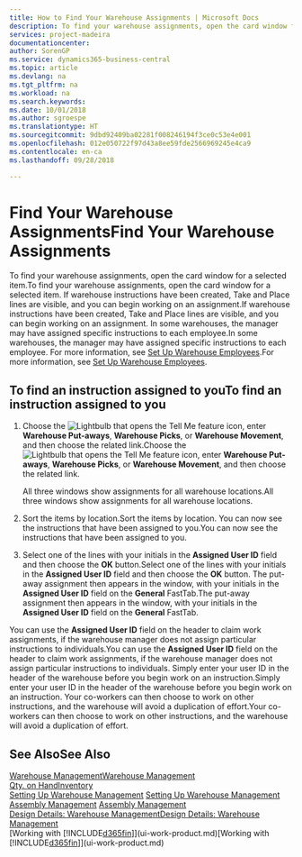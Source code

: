 ```yaml
---
title: How to Find Your Warehouse Assignments | Microsoft Docs
description: To find your warehouse assignments, open the card window for a selected item. If warehouse instructions have been created, Take and Place lines are visible, and you can begin working on an assignment. In some warehouses, the manager may have assigned specific instructions to each employee.
services: project-madeira
documentationcenter: 
author: SorenGP
ms.service: dynamics365-business-central
ms.topic: article
ms.devlang: na
ms.tgt_pltfrm: na
ms.workload: na
ms.search.keywords: 
ms.date: 10/01/2018
ms.author: sgroespe
ms.translationtype: HT
ms.sourcegitcommit: 9dbd92409ba02281f008246194f3ce0c53e4e001
ms.openlocfilehash: 012e050722f97d43a8ee59fde2566969245e4ca9
ms.contentlocale: en-ca
ms.lasthandoff: 09/28/2018

---
```

# <a name="find-your-warehouse-assignments"></a><span data-ttu-id="6787a-105">Find Your Warehouse Assignments</span><span class="sxs-lookup"><span data-stu-id="6787a-105">Find Your Warehouse Assignments</span></span>
<span data-ttu-id="6787a-106">To find your warehouse assignments, open the card window for a selected item.</span><span class="sxs-lookup"><span data-stu-id="6787a-106">To find your warehouse assignments, open the card window for a selected item.</span></span> <span data-ttu-id="6787a-107">If warehouse instructions have been created, Take and Place lines are visible, and you can begin working on an assignment.</span><span class="sxs-lookup"><span data-stu-id="6787a-107">If warehouse instructions have been created, Take and Place lines are visible, and you can begin working on an assignment.</span></span> <span data-ttu-id="6787a-108">In some warehouses, the manager may have assigned specific instructions to each employee.</span><span class="sxs-lookup"><span data-stu-id="6787a-108">In some warehouses, the manager may have assigned specific instructions to each employee.</span></span> <span data-ttu-id="6787a-109">For more information, see [Set Up Warehouse Employees](warehouse-how-to-set-up-warehouse-employees.md).</span><span class="sxs-lookup"><span data-stu-id="6787a-109">For more information, see [Set Up Warehouse Employees](warehouse-how-to-set-up-warehouse-employees.md).</span></span>

## <a name="to-find-an-instruction-assigned-to-you"></a><span data-ttu-id="6787a-110">To find an instruction assigned to you</span><span class="sxs-lookup"><span data-stu-id="6787a-110">To find an instruction assigned to you</span></span>  
1.  <span data-ttu-id="6787a-111">Choose the ![Lightbulb that opens the Tell Me feature](media/ui-search/search_small.png "Tell me what you want to do") icon, enter **Warehouse Put-aways**, **Warehouse Picks**, or **Warehouse Movement**, and then choose the related link.</span><span class="sxs-lookup"><span data-stu-id="6787a-111">Choose the ![Lightbulb that opens the Tell Me feature](media/ui-search/search_small.png "Tell me what you want to do") icon, enter **Warehouse Put-aways**, **Warehouse Picks**, or **Warehouse Movement**, and then choose the related link.</span></span>

    <span data-ttu-id="6787a-112">All three windows show assignments for all warehouse locations.</span><span class="sxs-lookup"><span data-stu-id="6787a-112">All three windows show assignments for all warehouse locations.</span></span>  

2. <span data-ttu-id="6787a-113">Sort the items by location.</span><span class="sxs-lookup"><span data-stu-id="6787a-113">Sort the items by location.</span></span> <span data-ttu-id="6787a-114">You can now see the instructions that have been assigned to you.</span><span class="sxs-lookup"><span data-stu-id="6787a-114">You can now see the instructions that have been assigned to you.</span></span>  
3. <span data-ttu-id="6787a-115">Select one of the lines with your initials in the **Assigned User ID** field and then choose the **OK** button.</span><span class="sxs-lookup"><span data-stu-id="6787a-115">Select one of the lines with your initials in the **Assigned User ID** field and then choose the **OK** button.</span></span> <span data-ttu-id="6787a-116">The put-away assignment then appears in the window, with your initials in the **Assigned User ID** field on the **General** FastTab.</span><span class="sxs-lookup"><span data-stu-id="6787a-116">The put-away assignment then appears in the window, with your initials in the **Assigned User ID** field on the **General** FastTab.</span></span>  

<span data-ttu-id="6787a-117">You can use the **Assigned User ID** field on the header to claim work assignments, if the warehouse manager does not assign particular instructions to individuals.</span><span class="sxs-lookup"><span data-stu-id="6787a-117">You can use the **Assigned User ID** field on the header to claim work assignments, if the warehouse manager does not assign particular instructions to individuals.</span></span> <span data-ttu-id="6787a-118">Simply enter your user ID in the header of the warehouse before you begin work on an instruction.</span><span class="sxs-lookup"><span data-stu-id="6787a-118">Simply enter your user ID in the header of the warehouse before you begin work on an instruction.</span></span> <span data-ttu-id="6787a-119">Your co-workers can then choose to work on other instructions, and the warehouse will avoid a duplication of effort.</span><span class="sxs-lookup"><span data-stu-id="6787a-119">Your co-workers can then choose to work on other instructions, and the warehouse will avoid a duplication of effort.</span></span>  

## <a name="see-also"></a><span data-ttu-id="6787a-120">See Also</span><span class="sxs-lookup"><span data-stu-id="6787a-120">See Also</span></span>  
[<span data-ttu-id="6787a-121">Warehouse Management</span><span class="sxs-lookup"><span data-stu-id="6787a-121">Warehouse Management</span></span>](warehouse-manage-warehouse.md)  
[<span data-ttu-id="6787a-122">Qty. on Hand</span><span class="sxs-lookup"><span data-stu-id="6787a-122">Inventory</span></span>](inventory-manage-inventory.md)  
<span data-ttu-id="6787a-123">[Setting Up Warehouse Management](warehouse-setup-warehouse.md)   </span><span class="sxs-lookup"><span data-stu-id="6787a-123">[Setting Up Warehouse Management](warehouse-setup-warehouse.md)   </span></span>  
<span data-ttu-id="6787a-124">[Assembly Management](assembly-assemble-items.md)  </span><span class="sxs-lookup"><span data-stu-id="6787a-124">[Assembly Management](assembly-assemble-items.md)  </span></span>  
[<span data-ttu-id="6787a-125">Design Details: Warehouse Management</span><span class="sxs-lookup"><span data-stu-id="6787a-125">Design Details: Warehouse Management</span></span>](design-details-warehouse-management.md)  
<span data-ttu-id="6787a-126">[Working with [!INCLUDE[d365fin](includes/d365fin_md.md)]](ui-work-product.md)</span><span class="sxs-lookup"><span data-stu-id="6787a-126">[Working with [!INCLUDE[d365fin](includes/d365fin_md.md)]](ui-work-product.md)</span></span> 


